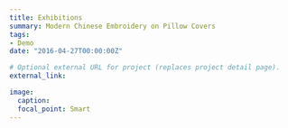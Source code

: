 ```yaml
---
title: Exhibitions
summary: Modern Chinese Embroidery on Pillow Covers
tags:
- Demo
date: "2016-04-27T00:00:00Z"

# Optional external URL for project (replaces project detail page).
external_link: 

image:
  caption: 
  focal_point: Smart
---
```

